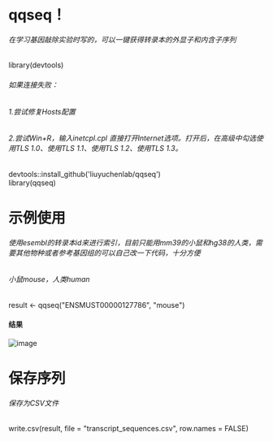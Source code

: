 # qqseq！ 
###### 在学习基因敲除实验时写的，可以一键获得转录本的外显子和内含子序列


library(devtools)  


###### 如果连接失败：  
###### 1.尝试修复Hosts配置  
###### 2.尝试Win+R，输入inetcpl.cpl 直接打开Internet选项。打开后，在高级中勾选使用TLS 1.0、使用TLS 1.1、使用TLS 1.2、使用TLS 1.3。


devtools::install_github('liuyuchenlab/qqseq')  
library(qqseq) 


# 示例使用
###### 使用esembl的转录本id来进行索引，目前只能用mm39的小鼠和hg38的人类，需要其他物种或者参考基因组的可以自己改一下代码，十分方便
###### 小鼠mouse，人类human


result <- qqseq("ENSMUST00000127786", "mouse")


#### 结果
![image](https://github.com/user-attachments/assets/4fcf774e-5869-43c4-beae-ca4597a81124)


# 保存序列
###### 保存为CSV文件


write.csv(result, file = "transcript_sequences.csv", row.names = FALSE)

